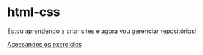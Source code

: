 # html-css
Estou aprendendo a criar sites e agora vou gerenciar repositórios!

<a href= "https://guilhermegit-hub.github.io/html-css/ex001/">Acessandos os exercicios</a>